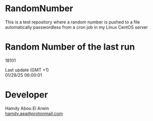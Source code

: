 # RandomNumber    
This is a test repository where a random number is pushed to a file automatically passwordless from a cron job in my Linux CentOS server    
# Random Number of the last run   
18101
      
Last update (GMT +1)    
01/29/25 06:00:01
# Developer    
Hamdy Abou El Anein   
hamdy.aea@protonmail.com
